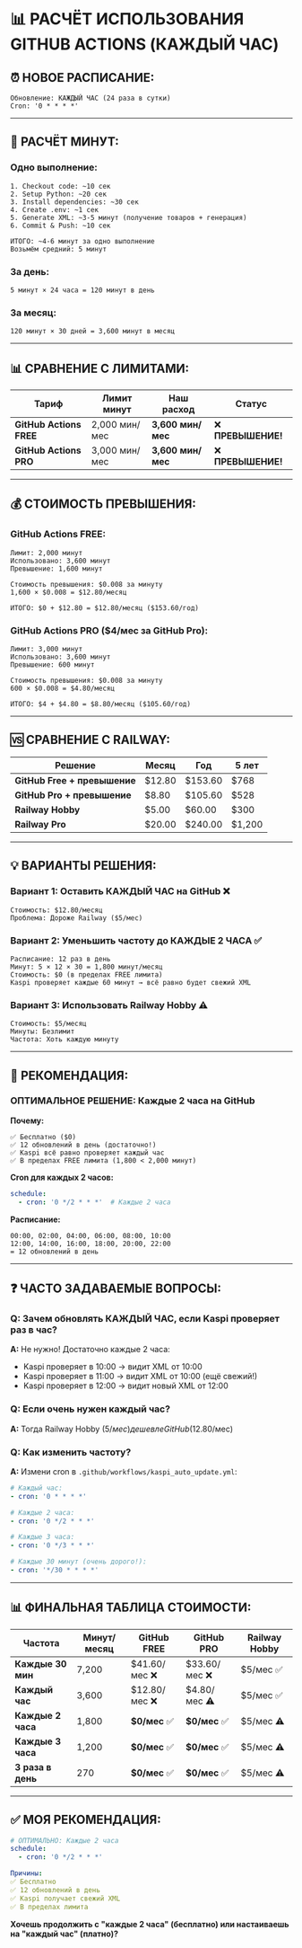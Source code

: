 # 📊 РАСЧЁТ ИСПОЛЬЗОВАНИЯ GITHUB ACTIONS (КАЖДЫЙ ЧАС)

## ⏰ НОВОЕ РАСПИСАНИЕ:

```
Обновление: КАЖДЫЙ ЧАС (24 раза в сутки)
Cron: '0 * * * *'
```

---

## 🧮 РАСЧЁТ МИНУТ:

### **Одно выполнение:**
```
1. Checkout code: ~10 сек
2. Setup Python: ~20 сек
3. Install dependencies: ~30 сек
4. Create .env: ~1 сек
5. Generate XML: ~3-5 минут (получение товаров + генерация)
6. Commit & Push: ~10 сек

ИТОГО: ~4-6 минут за одно выполнение
Возьмём средний: 5 минут
```

### **За день:**
```
5 минут × 24 часа = 120 минут в день
```

### **За месяц:**
```
120 минут × 30 дней = 3,600 минут в месяц
```

---

## 📊 СРАВНЕНИЕ С ЛИМИТАМИ:

| Тариф | Лимит минут | Наш расход | Статус |
|-------|-------------|-----------|--------|
| **GitHub Actions FREE** | 2,000 мин/мес | **3,600 мин/мес** | ❌ **ПРЕВЫШЕНИЕ!** |
| **GitHub Actions PRO** | 3,000 мин/мес | **3,600 мин/мес** | ❌ **ПРЕВЫШЕНИЕ!** |

---

## 💰 СТОИМОСТЬ ПРЕВЫШЕНИЯ:

### **GitHub Actions FREE:**
```
Лимит: 2,000 минут
Использовано: 3,600 минут
Превышение: 1,600 минут

Стоимость превышения: $0.008 за минуту
1,600 × $0.008 = $12.80/месяц

ИТОГО: $0 + $12.80 = $12.80/месяц ($153.60/год)
```

### **GitHub Actions PRO ($4/мес за GitHub Pro):**
```
Лимит: 3,000 минут
Использовано: 3,600 минут
Превышение: 600 минут

Стоимость превышения: $0.008 за минуту
600 × $0.008 = $4.80/месяц

ИТОГО: $4 + $4.80 = $8.80/месяц ($105.60/год)
```

---

## 🆚 СРАВНЕНИЕ С RAILWAY:

| Решение | Месяц | Год | 5 лет |
|---------|-------|-----|-------|
| **GitHub Free + превышение** | $12.80 | $153.60 | $768 |
| **GitHub Pro + превышение** | $8.80 | $105.60 | $528 |
| **Railway Hobby** | $5.00 | $60.00 | $300 |
| **Railway Pro** | $20.00 | $240.00 | $1,200 |

---

## 💡 ВАРИАНТЫ РЕШЕНИЯ:

### **Вариант 1: Оставить КАЖДЫЙ ЧАС на GitHub ❌**
```
Стоимость: $12.80/месяц
Проблема: Дороже Railway ($5/мес)
```

### **Вариант 2: Уменьшить частоту до КАЖДЫЕ 2 ЧАСА ✅**
```
Расписание: 12 раз в день
Минут: 5 × 12 × 30 = 1,800 минут/месяц
Стоимость: $0 (в пределах FREE лимита)
Kaspi проверяет каждые 60 минут → всё равно будет свежий XML
```

### **Вариант 3: Использовать Railway Hobby ⚠️**
```
Стоимость: $5/месяц
Минуты: Безлимит
Частота: Хоть каждую минуту
```

---

## 🎯 РЕКОМЕНДАЦИЯ:

### **ОПТИМАЛЬНОЕ РЕШЕНИЕ: Каждые 2 часа на GitHub**

**Почему:**
```
✅ Бесплатно ($0)
✅ 12 обновлений в день (достаточно!)
✅ Kaspi всё равно проверяет каждый час
✅ В пределах FREE лимита (1,800 < 2,000 минут)
```

**Cron для каждых 2 часов:**
```yaml
schedule:
  - cron: '0 */2 * * *'  # Каждые 2 часа
```

**Расписание:**
```
00:00, 02:00, 04:00, 06:00, 08:00, 10:00
12:00, 14:00, 16:00, 18:00, 20:00, 22:00
= 12 обновлений в день
```

---

## ❓ ЧАСТО ЗАДАВАЕМЫЕ ВОПРОСЫ:

### **Q: Зачем обновлять КАЖДЫЙ ЧАС, если Kaspi проверяет раз в час?**
**A:** Не нужно! Достаточно каждые 2 часа:
- Kaspi проверяет в 10:00 → видит XML от 10:00
- Kaspi проверяет в 11:00 → видит XML от 10:00 (ещё свежий!)
- Kaspi проверяет в 12:00 → видит новый XML от 12:00

### **Q: Если очень нужен каждый час?**
**A:** Тогда Railway Hobby ($5/мес) дешевле GitHub ($12.80/мес)

### **Q: Как изменить частоту?**
**A:** Измени cron в `.github/workflows/kaspi_auto_update.yml`:
```yaml
# Каждый час:
- cron: '0 * * * *'

# Каждые 2 часа:
- cron: '0 */2 * * *'

# Каждые 3 часа:
- cron: '0 */3 * * *'

# Каждые 30 минут (очень дорого!):
- cron: '*/30 * * * *'
```

---

## 📊 ФИНАЛЬНАЯ ТАБЛИЦА СТОИМОСТИ:

| Частота | Минут/месяц | GitHub FREE | GitHub PRO | Railway Hobby |
|---------|-------------|-------------|------------|---------------|
| **Каждые 30 мин** | 7,200 | $41.60/мес ❌ | $33.60/мес ❌ | $5/мес ✅ |
| **Каждый час** | 3,600 | $12.80/мес ❌ | $4.80/мес ⚠️ | $5/мес ✅ |
| **Каждые 2 часа** | 1,800 | **$0/мес** ✅ | **$0/мес** ✅ | $5/мес ⚠️ |
| **Каждые 3 часа** | 1,200 | **$0/мес** ✅ | **$0/мес** ✅ | $5/мес ⚠️ |
| **3 раза в день** | 270 | **$0/мес** ✅ | **$0/мес** ✅ | $5/мес ⚠️ |

---

## ✅ МОЯ РЕКОМЕНДАЦИЯ:

```yaml
# ОПТИМАЛЬНО: Каждые 2 часа
schedule:
  - cron: '0 */2 * * *'

Причины:
✅ Бесплатно
✅ 12 обновлений в день
✅ Kaspi получает свежий XML
✅ В пределах лимита
```

**Хочешь продолжить с "каждые 2 часа" (бесплатно) или настаиваешь на "каждый час" (платно)?**
